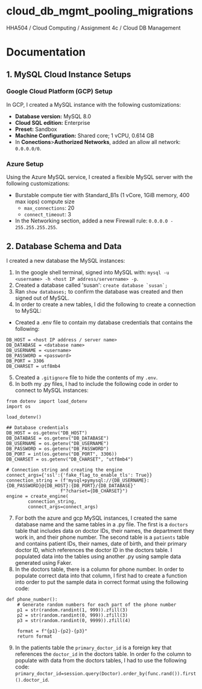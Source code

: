 # cloud_db_mgmt_pooling_migrations
HHA504 / Cloud Computing / Assignment 4c / Cloud DB Management


# Documentation
## 1. MySQL Cloud Instance Setups
### Google Cloud Platform (GCP) Setup
In GCP, I created a MySQL instance with the following customizations: 
+ **Database version:** MySQL 8.0 
+ **Cloud SQL edition:** Enterprise
+ **Preset:** Sandbox
+ **Machine Configuration:** Shared core; 1 vCPU, 0.614 GB
+ In **Conections**>**Authorized Networks**, added an allow all network: ```0.0.0.0/0```. 

### Azure Setup
Using the Azure MySQL service, I created a flexible MySQL server with the following customizations: 
+ Burstable compute tier with Standard_B1s (1 vCore, 1GiB memory, 400 max iops) compute size 
    + ```max_connections```: 20
    + ```connect_timeout```: 3
+ In the Networking section, added a new Firewall rule: ```0.0.0.0 - 255.255.255.255```. 

## 2. Database Schema and Data 
I created a new database the MySQL instances: 
1. In the google shell terminal, signed into MySQL with: ```mysql -u <username> -h <host IP address/servername> -p```. 
2. Created a database called 'susan': ```create database `susan`;```
3. Ran ```show databases;``` to confirm the database was created and then signed out of MySQL. 
4. In order to create a new tables, I did the following to create a connection to MySQL: 
+ Created a .env file to contain my database credentials that contains the following: 
```
DB_HOST = <host IP address / server name>
DB_DATABASE = <database name>
DB_USERNAME = <username>
DB_PASSWORD = <password>
DB_PORT = 3306
DB_CHARSET = utf8mb4
``` 
5. Created a ```.gitignore``` file to hide the contents of my ```.env```. 
6. In both my .py files, I had to include the following code in order to connect to MySQL instances: 
```
from dotenv import load_dotenv 
import os

load_dotenv()

## Database credentials 
DB_HOST = os.getenv("DB_HOST")
DB_DATABASE = os.getenv("DB_DATABASE")
DB_USERNAME = os.getenv("DB_USERNAME")
DB_PASSWORD = os.getenv("DB_PASSWORD")
DB_PORT = int(os.getenv("DB_PORT", 3306))
DB_CHARSET = os.getenv("DB_CHARSET", "utf8mb4")

# Connection string and creating the engine 
connect_args={'ssl':{'fake_flag_to_enable_tls': True}}
connection_string = (f'mysql+pymysql://{DB_USERNAME}:{DB_PASSWORD}@{DB_HOST}:{DB_PORT}/{DB_DATABASE}'
                    f"?charset={DB_CHARSET}")
engine = create_engine(
        connection_string,
        connect_args=connect_args)
```
7. For both the azure and gcp MySQL instances, I created the same database name and the same tables in a .py file. The first is a ```doctors``` table that includes data on doctor IDs, their names, the department they work in, and their phone number. The second table is a ```patients``` table and contains patient IDs, their names, date of birth, and their primary doctor ID, which references the doctor ID in the doctors table. I populated data into the tables using another .py using sample data generated using Faker. 
8. In the doctors table, there is a column for phone number. In order to populate correct data into that column, I first had to create a function into order to put the sample data in correct format using the following code: 
```
def phone_number():
    # Generate random numbers for each part of the phone number
    p1 = str(random.randint(1, 999)).zfill(3)
    p2 = str(random.randint(0, 999)).zfill(3)
    p3 = str(random.randint(0, 9999)).zfill(4)

    format = f"{p1}-{p2}-{p3}"
    return format
```
9. In the patients table the ```primary_doctor_id``` is a foreign key that references the ```doctor_id``` in the doctors table. In order fo the column to populate with data from the doctors tables, I had to use the following code: ```primary_doctor_id=session.query(Doctor).order_by(func.rand()).first().doctor_id```.

